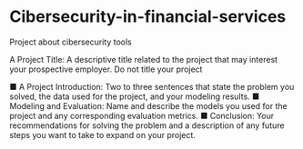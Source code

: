 # Cibersecurity-in-financial-services
Project about cibersecurity tools

A Project Title: A descriptive title related to the project that may
interest your prospective employer. Do not title your project

■ A Project Introduction: Two to three sentences that state the
problem you solved, the data used for the project, and your
modeling results.
■ Modeling and Evaluation: Name and describe the models you
used for the project and any corresponding evaluation metrics.
■ Conclusion: Your recommendations for solving the problem and a
description of any future steps you want to take to expand on your
project.
